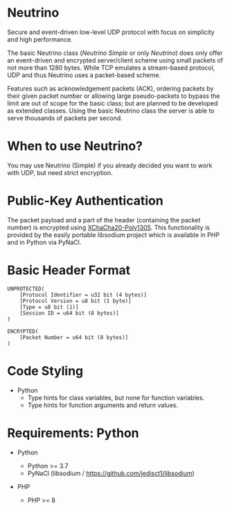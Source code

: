 # Neutrino
Secure and event-driven low-level UDP protocol with focus on simplicity and high performance.

The basic Neutrino class (*Neutrino Simple* or only *Neutrino*) does only offer an event-driven and encrypted server/client scheme using small packets of not more than 1280 bytes. While TCP emulates a stream-based protocol, UDP and thus Neutrino uses a packet-based scheme.

Features such as acknowledgement packets (ACK), ordering packets by their given packet number or allowing large pseudo-packets to bypass the limit are out of scope for the basic class; but are planned to be developed as extended classes. Using the basic Neutrino class the server is able to serve thousands of packets per second.

# When to use Neutrino?

You may use Neutrino (Simple) if you already decided you want to work with UDP, but need strict encryption.

# Public-Key Authentication
The packet payload and a part of the header (containing the packet number) is encrypted using [XChaCha20-Poly1305](https://libsodium.gitbook.io/doc/secret-key_cryptography/aead/chacha20-poly1305/xchacha20-poly1305_construction). This functionality is provided by the easily portable libsodium project which is available in PHP and in Python via PyNaCl.

# Basic Header Format
```
UNPROTECTED(
	[Protocol Identifier = u32 bit (4 bytes)]
	[Protocol Version = u8 bit (1 byte)]
	[Type = u8 bit (1)]
	[Session ID = u64 bit (8 bytes)]
)

ENCRYPTED(
	[Packet Number = u64 bit (8 bytes)]
)
```

# Code Styling
- Python
  - Type hints for class variables, but none for function variables.
  - Type hints for function arguments and return values.
	  
# Requirements: Python
- Python
  - Python >= 3.7
  - PyNaCl (libsodium / https://github.com/jedisct1/libsodium)

- PHP
  - PHP >= 8
